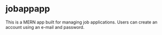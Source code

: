 # jobappapp
This is a MERN app built for managing job applications. Users can create an account using an e-mail and password.
